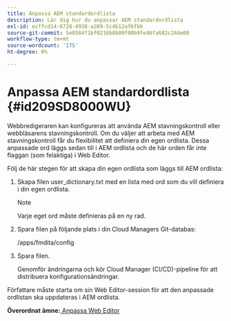```yaml
---
title: Anpassa AEM standardordlista
description: Lär dig hur du anpassar AEM standardordlista
exl-id: ecffcd14-6728-4938-a209-5c4b12af6fbb
source-git-commit: 5e0584f1bf0216b8b00f00b9fe46fa682c244e08
workflow-type: tm+mt
source-wordcount: '175'
ht-degree: 0%

---
```


# Anpassa AEM standardordlista {#id209SD8000WU}

Webbredigeraren kan konfigureras att använda AEM stavningskontroll eller webbläsarens stavningskontroll. Om du väljer att arbeta med AEM stavningskontroll får du flexibilitet att definiera din egen ordlista. Dessa anpassade ord läggs sedan till i AEM ordlista och de här orden får inte flaggan \(som felaktiga\) i Web Editor.

Följ de här stegen för att skapa din egen ordlista som läggs till AEM ordlista:

1. Skapa filen user\_dictionary.txt med en lista med ord som du vill definiera i din egen ordlista.

   >[!NOTE]
   >
   > Varje eget ord måste definieras på en ny rad.

1. Spara filen på följande plats i din Cloud Managers Git-databas:

   /apps/fmdita/config

1. Spara filen.

   Genomför ändringarna och kör Cloud Manager \(CI/CD\)-pipeline för att distribuera konfigurationsändringar.


Författare måste starta om sin Web Editor-session för att den anpassade ordlistan ska uppdateras i AEM ordlista.

**Överordnat ämne:**[ Anpassa Web Editor](conf-web-editor.md)
